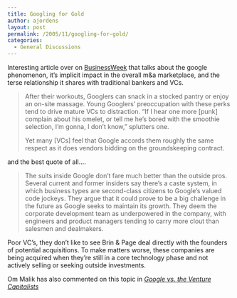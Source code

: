 ```yaml
---
title: Googling for Gold
author: ajordens
layout: post
permalink: /2005/11/googling-for-gold/
categories:
  - General Discussions
---
```

Interesting article over on [BusinessWeek][1] that talks about the google phenomenon, it&#8217;s implicit impact in the overall m&#038;a marketplace, and the terse relationship it shares with traditional bankers and VCs. 

> After their workouts, Googlers can snack in a stocked pantry or enjoy an on-site massage. Young Googlers&#8217; preoccupation with these perks tend to drive mature VCs to distraction. &#8220;If I hear one more [punk] complain about his omelet, or tell me he&#8217;s bored with the smoothie selection, I&#8217;m gonna, I don&#8217;t know,&#8221; splutters one.
> 
> Yet many [VCs] feel that Google accords them roughly the same respect as it does vendors bidding on the groundskeeping contract. 

and the best quote of all&#8230;.

> The suits inside Google don&#8217;t fare much better than the outside pros. Several current and former insiders say there&#8217;s a caste system, in which business types are second-class citizens to Google&#8217;s valued code jockeys. They argue that it could prove to be a big challenge in the future as Google seeks to maintain its growth. They deem the corporate development team as underpowered in the company, with engineers and product managers tending to carry more clout than salesmen and dealmakers.

Poor VC&#8217;s, they don&#8217;t like to see Brin &#038; Page deal directly with the founders of potential acquisitions. To make matters worse, these companies are being acquired when they&#8217;re still in a core technology phase and not actively selling or seeking outside investments.

Om Malik has also commented on this topic in [*Google vs. the Venture Capitalists*][2]

 [1]: http://www.businessweek.com/magazine/content/05_49/b3962001.htm
 [2]: http://www.business2.com/b2/web/articles/0,17863,1128150,00.html